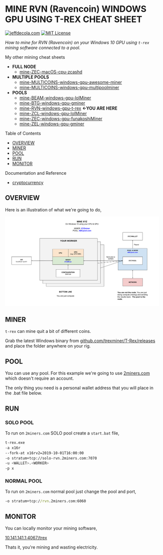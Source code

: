 # MINE RVN (Ravencoin) WINDOWS GPU USING T-REX CHEAT SHEET

[![jeffdecola.com](https://img.shields.io/badge/website-jeffdecola.com-blue)](https://jeffdecola.com)
[![MIT License](https://img.shields.io/:license-mit-blue.svg)](https://jeffdecola.mit-license.org)

_How to mine for RVN (Ravencoin)
on your Windows 10 GPU
using `t-rex` mining software
connected to a pool._

My other mining cheat sheets

* **FULL NODE**
  * [mine-ZEC-macOS-cpu-zcashd](https://github.com/JeffDeCola/my-cheat-sheets/tree/master/other/stem/technology/cryptocurrency-and-mining/full-node/mine-ZEC-macOS-cpu-zcashd-cheat-sheet)
* **MULTIPLE POOLS**
  * [mine-MULTICOINS-windows-gpu-awesome-miner](https://github.com/JeffDeCola/my-cheat-sheets/tree/master/other/stem/technology/cryptocurrency-and-mining/multiple-pools/mine-MULTICOINS-windows-gpu-awesome-miner-cheat-sheet)
  * [mine-MULTICOINS-windows-gpu-multipoolminer](https://github.com/JeffDeCola/my-cheat-sheets/tree/master/other/stem/technology/cryptocurrency-and-mining/multiple-pools/mine-MULTICOINS-windows-gpu-multipoolminer-cheat-sheet)
* **POOLS**
  * [mine-BEAM-windows-gpu-lolMiner](https://github.com/JeffDeCola/my-cheat-sheets/tree/master/other/stem/technology/cryptocurrency-and-mining/pools/mine-BEAM-windows-gpu-lolMiner-cheat-sheet)
  * [mine-BTG-windows-gpu-gminer](https://github.com/JeffDeCola/my-cheat-sheets/tree/master/other/stem/technology/cryptocurrency-and-mining/pools/mine-BTG-windows-gpu-gminer-cheat-sheet)
  * [mine-RVN-windows-gpu-t-rex](https://github.com/JeffDeCola/my-cheat-sheets/tree/master/other/stem/technology/cryptocurrency-and-mining/pools/mine-RVN-windows-gpu-t-rex-cheat-sheet)
    **<-YOU ARE HERE**
  * [mine-ZCL-windows-gpu-lolMiner](https://github.com/JeffDeCola/my-cheat-sheets/tree/master/other/stem/technology/cryptocurrency-and-mining/pools/mine-ZCL-windows-gpu-lolMiner-cheat-sheet)
  * [mine-ZEC-windows-gpu-funakoshiMiner](https://github.com/JeffDeCola/my-cheat-sheets/tree/master/other/stem/technology/cryptocurrency-and-mining/pools/mine-ZEC-windows-gpu-funakoshiMiner-cheat-sheet)
  * [mine-ZEL-windows-gpu-gminer](https://github.com/JeffDeCola/my-cheat-sheets/tree/master/other/stem/technology/cryptocurrency-and-mining/pools/mine-ZEL-windows-gpu-gminer-cheat-sheet)

Table of Contents

* [OVERVIEW](https://github.com/JeffDeCola/my-cheat-sheets/tree/master/other/stem/technology/cryptocurrency-and-mining/pools/mine-RVN-windows-gpu-t-rex-cheat-sheet#overview)
* [MINER](https://github.com/JeffDeCola/my-cheat-sheets/tree/master/other/stem/technology/cryptocurrency-and-mining/pools/mine-RVN-windows-gpu-t-rex-cheat-sheet#miner)
* [POOL](https://github.com/JeffDeCola/my-cheat-sheets/tree/master/other/stem/technology/cryptocurrency-and-mining/pools/mine-RVN-windows-gpu-t-rex-cheat-sheet#pool)
* [RUN](https://github.com/JeffDeCola/my-cheat-sheets/tree/master/other/stem/technology/cryptocurrency-and-mining/pools/mine-RVN-windows-gpu-t-rex-cheat-sheet#run)
* [MONITOR](https://github.com/JeffDeCola/my-cheat-sheets/tree/master/other/stem/technology/cryptocurrency-and-mining/pools/mine-RVN-windows-gpu-t-rex-cheat-sheet#monitor)

Documentation and Reference

* [cryptocurrency](https://github.com/JeffDeCola/my-cheat-sheets/tree/master/other/stem/technology/cryptocurrency-and-mining/overview/cryptocurrency/cryptocurrency-cheat-sheet)

## OVERVIEW

Here is an illustration of what we're going to do,

![IMAGE - mine-XYZ-windows-gpu-XYZminer - IMAGE](../../../../../../docs/pics/other/mine-XYZ-windows-gpu-XYZminer.svg)

## MINER

`t-rex` can mine quit a bit of different coins.

Grab the latest Windows binary from
[github.com/trexminer/T-Rex/releases](https://github.com/trexminer/T-Rex/releases/)
and place the folder anywhere on your rig.

## POOL

You can use any pool. For this example we're going to use
[2miners.com](https://2miners.com/)
which doesn't require an account.

The only thing you need is a personal wallet address
that you will place in the .bat file below.

## RUN

### SOLO POOL

To run on `2miners.com` SOLO pool create a `start.bat` file,

```bash
t-rex.exe
-a x16r
--fork-at x16rv2=2019-10-01T16:00:00
-o stratum+tcp://solo-rvn.2miners.com:7070
-u <WALLET>.<WORKER>
-p x
```

### NORMAL POOL

To run on `2miners.com` normal pool just change the pool and port,

```bat
-o stratum+tcp://rvn.2miners.com:6060
```

## MONITOR

You can locally monitor your mining software,

[10.141.141.1:4067/trex](http://10.141.141.1:4067/trex)

Thats it, you're mining and wasting electricity.
